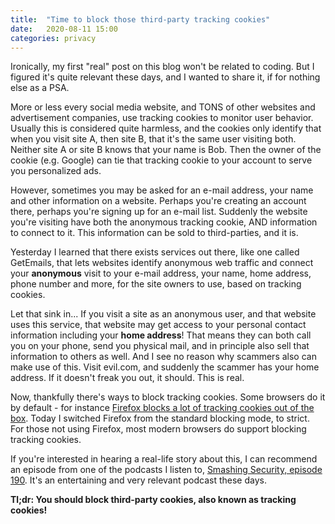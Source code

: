 ```yaml
---
title:  "Time to block those third-party tracking cookies"
date:   2020-08-11 15:00
categories: privacy
---
```


Ironically, my first "real" post on this blog won't be related to coding. But I figured it's quite relevant these days, and I wanted to share it, if for nothing else as a PSA.

More or less every social media website, and TONS of other websites and advertisement companies, use tracking cookies to monitor user behavior. Usually this is considered quite harmless, and the cookies only identify that when you visit site A, then site B, that it's the same user visiting both. Neither site A or site B knows that your name is Bob. Then the owner of the cookie (e.g. Google) can tie that tracking cookie to your account to serve you personalized ads.

However, sometimes you may be asked for an e-mail address, your name and other information on a website. Perhaps you're creating an account there, perhaps you're signing up for an e-mail list. Suddenly the website you're visiting have both the anonymous tracking cookie, AND information to connect to it. This information can be sold to third-parties, and it is.

Yesterday I learned that there exists services out there, like one called GetEmails, that lets websites identify anonymous web traffic and connect your **anonymous** visit to your e-mail address, your name, home address, phone number and more, for the site owners to use, based on tracking cookies. 

Let that sink in... If you visit a site as an anonymous user, and that website uses this service, that website may get access to your personal contact information including your **home address**! That means they can both call you on your phone, send you physical mail, and in principle also sell that information to others as well. And I see no reason why scammers also can make use of this. Visit evil.com, and suddenly the scammer has your home address. If it doesn't freak you out, it should. This is real.

Now, thankfully there's ways to block tracking cookies. Some browsers do it by default - for instance [Firefox blocks a lot of tracking cookies out of the box](https://support.mozilla.org/en-US/kb/disable-third-party-cookies). Today I switched Firefox from the standard blocking mode, to strict. For those not using Firefox, most modern browsers do support blocking tracking cookies. 

If you're interested in hearing a real-life story about this, I can recommend an episode from one of the podcasts I listen to, [Smashing Security, episode 190](https://www.smashingsecurity.com/190). It's an entertaining and very relevant podcast these days.

**Tl;dr: You should block third-party cookies, also known as tracking cookies!**